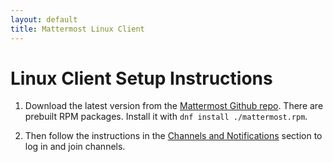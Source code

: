 ```yaml
---
layout: default
title: Mattermost Linux Client
---
```


# Linux Client Setup Instructions

1. Download the latest version from the [Mattermost Github repo](https://github.com/mattermost/desktop/releases/latest). There are prebuilt RPM packages. Install it with ```dnf install ./mattermost.rpm```.

2. Then follow the instructions in the [Channels and Notifications](channels_notifications.md) section to log in and join channels.
